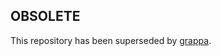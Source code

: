## OBSOLETE

This repository has been superseded by [grappa](https://github.com/parboiled1/grappa).
